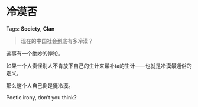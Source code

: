 # 冷漠否

Tags: **Society**, **Clan**

> 现在的中国社会到底有多冷漠？



这事有一个绝妙的悖论。

如果一个人责怪别人不肯放下自己的生计来帮补ta的生计——也就是冷漠最通俗的定义，

那么这个人自己倒是挺冷漠。

Poetic irony, don’t you think?




